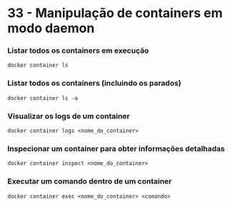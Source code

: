 # 33 - Manipulação de containers em modo daemon

### Listar todos os containers em execução
``` docker container ls ```

### Listar todos os containers (incluindo os parados)
``` docker container ls -a ```

### Visualizar os logs de um container
``` docker container logs <nome_do_container> ```

### Inspecionar um container para obter informações detalhadas
``` docker container inspect <nome_do_container> ```

### Executar um comando dentro de um container
``` docker container exec <nome_do_container> <comando> ```
